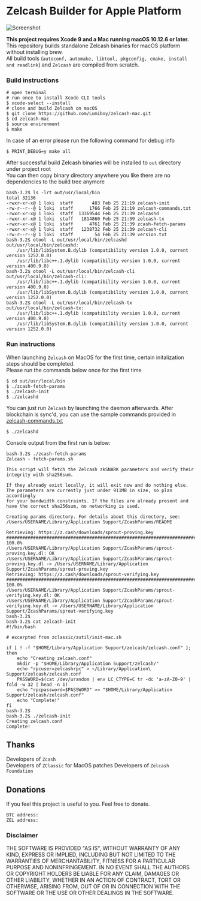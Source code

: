 # Zelcash Builder for Apple Platform

![Screenshot](https://github.com/kozyilmaz/zcash-apple/raw/master/docs/zcash-apple.png "Zelcash on Mac OS")

**This project requires Xcode 9 and a Mac running macOS 10.12.6 or later.**  
This repository builds standalone Zelcash binaries for macOS platform without installing brew.  
All build tools (`autoconf, automake, libtool, pkgconfig, cmake, install and readlink`) and `Zelcash` are compiled from scratch.  


### Build instructions
```shell
# open terminal
# run once to install Xcode CLI tools
$ xcode-select --install
# clone and build Zelcash on macOS
$ git clone https://github.com/Lumiboy/zelcash-mac.git
$ cd zelcash-mac
$ source environment
$ make
```

In case of an error please run the following command for debug info
```shell
$ PRINT_DEBUG=y make all
```

After successful build Zelcash binaries will be installed to `out` directory under project root  
You can then copy binary directory anywhere you like there are no dependencies to the build tree anymore  
```shell
bash-3.2$ ls -lrt out/usr/local/bin
total 32136
-rwxr-xr-x@ 1 loki  staff       483 Feb 25 21:19 zelcash-init
-rw-r--r--@ 1 loki  staff      1766 Feb 25 21:19 zelcash-commands.txt
-rwxr-xr-x@ 1 loki  staff  13369544 Feb 25 21:39 zelcashd
-rwxr-xr-x@ 1 loki  staff   1814860 Feb 25 21:39 zelcash-tx
-rwxr-xr-x@ 1 loki  staff      4761 Feb 25 21:39 zcash-fetch-params
-rwxr-xr-x@ 1 loki  staff   1238732 Feb 25 21:39 zelcash-cli
-rw-r--r--@ 1 loki  staff        54 Feb 25 21:39 version.txt
bash-3.2$ otool -L out/usr/local/bin/zelcashd
out/usr/local/bin/zelcashd:
    /usr/lib/libSystem.B.dylib (compatibility version 1.0.0, current version 1252.0.0)
    /usr/lib/libc++.1.dylib (compatibility version 1.0.0, current version 400.9.0)
bash-3.2$ otool -L out/usr/local/bin/zelcash-cli 
out/usr/local/bin/zelcash-cli:
    /usr/lib/libc++.1.dylib (compatibility version 1.0.0, current version 400.9.0)
    /usr/lib/libSystem.B.dylib (compatibility version 1.0.0, current version 1252.0.0)
bash-3.2$ otool -L out/usr/local/bin/zelcash-tx
out/usr/local/bin/zelcash-tx:
    /usr/lib/libc++.1.dylib (compatibility version 1.0.0, current version 400.9.0)
    /usr/lib/libSystem.B.dylib (compatibility version 1.0.0, current version 1252.0.0)
```

### Run instructions

When launching `Zelcash` on MacOS for the first time, certain initalization steps should be completed.  
Please run the commands below once for the first time  

```shell
$ cd out/usr/local/bin
$ ./zcash-fetch-params
$ ./zelcash-init
$ ./zelcashd
```

You can just run `Zelcash` by launching the daemon afterwards. After blockchain is sync'd, you can use the sample commands provided in [zelcash-commands.txt](zelcash/files/zelcash-commands.txt)  

`$ ./zelcashd`  

Console output from the first run is below:
```shell
bash-3.2$ ./zcash-fetch-params
Zelcash - fetch-params.sh

This script will fetch the Zelcash zkSNARK parameters and verify their
integrity with sha256sum.

If they already exist locally, it will exit now and do nothing else.
The parameters are currently just under 911MB in size, so plan accordingly
for your bandwidth constraints. If the files are already present and
have the correct sha256sum, no networking is used.

Creating params directory. For details about this directory, see:
/Users/USERNAME/Library/Application Support/ZcashParams/README

Retrieving: https://z.cash/downloads/sprout-proving.key
######################################################################## 100.0%
/Users/USERNAME/Library/Application Support/ZcashParams/sprout-proving.key.dl: OK
/Users/USERNAME/Library/Application Support/ZcashParams/sprout-proving.key.dl -> /Users/USERNAME/Library/Application Support/ZcashParams/sprout-proving.key
Retrieving: https://z.cash/downloads/sprout-verifying.key
######################################################################## 100.0%
/Users/USERNAME/Library/Application Support/ZcashParams/sprout-verifying.key.dl: OK
/Users/USERNAME/Library/Application Support/ZcashParams/sprout-verifying.key.dl -> /Users/USERNAME/Library/Application Support/ZcashParams/sprout-verifying.key
bash-3.2$ 
bash-3.2$ cat zelcash-init 
#!/bin/bash

# excerpted from zclassic/zutil/init-mac.sh

if [ ! -f "$HOME/Library/Application Support/zelcash/zelcash.conf" ]; then
    echo "Creating zelcash.conf"
    mkdir -p "$HOME/Library/Application Support/zelcash/"
    echo "rpcuser=zelcashrpc" > ~/Library/Application\ Support/zelcash/zelcash.conf
    PASSWORD=$(cat /dev/urandom | env LC_CTYPE=C tr -dc 'a-zA-Z0-9' | fold -w 32 | head -n 1)
    echo "rpcpassword=$PASSWORD" >> "$HOME/Library/Application Support/zelcash/zelcash.conf"
    echo "Complete!"
fi
bash-3.2$ 
bash-3.2$ ./zelcash-init 
Creating zelcash.conf
Complete!
```

## Thanks
Developers of `Zcash`  
Developers of `ZClassic` for MacOS patches
Developers of `Zelcash Foundation`

## Donations
If you feel this project is useful to you. Feel free to donate.

    BTC address: 
    ZEL address: 


### Disclaimer

THE SOFTWARE IS PROVIDED "AS IS", WITHOUT WARRANTY OF ANY KIND, EXPRESS OR
IMPLIED, INCLUDING BUT NOT LIMITED TO THE WARRANTIES OF MERCHANTABILITY,
FITNESS FOR A PARTICULAR PURPOSE AND NONINFRINGEMENT. IN NO EVENT SHALL THE
AUTHORS OR COPYRIGHT HOLDERS BE LIABLE FOR ANY CLAIM, DAMAGES OR OTHER
LIABILITY, WHETHER IN AN ACTION OF CONTRACT, TORT OR OTHERWISE, ARISING FROM,
OUT OF OR IN CONNECTION WITH THE SOFTWARE OR THE USE OR OTHER DEALINGS IN THE
SOFTWARE.

